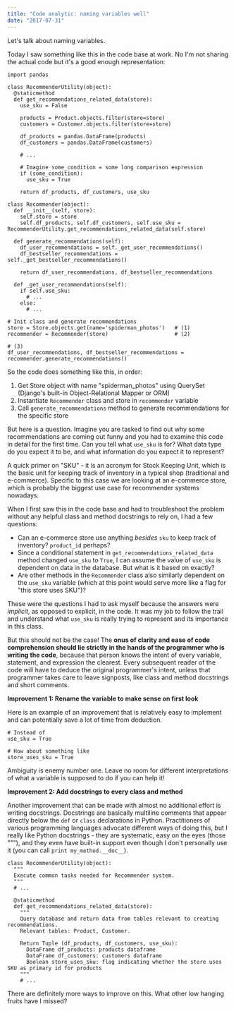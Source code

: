 ```yaml
---
title: "Code analytic: naming variables well"
date: "2017-07-31"
---
```


Let's talk about naming variables.

Today I saw something like this in the code base at work. No I'm not sharing the actual code but it's a good enough representation:

```
import pandas

class RecommenderUtility(object):
  @staticmethod
  def get_recommendations_related_data(store):
    use_sku = False

    products = Product.objects.filter(store=store)
    customers = Customer.objects.filter(store=store)

    df_products = pandas.DataFrame(products)
    df_customers = pandas.DataFrame(customers)

    # ...

    # Imagine some_condition = some long comparison expression
    if (some_condition):
      use_sku = True

    return df_products, df_customers, use_sku

class Recommender(object):
  def __init__(self, store):
    self.store = store
    self.df_products, self.df_customers, self.use_sku = RecommenderUtility.get_recommendations_related_data(self.store)

  def generate_recommendations(self):
    df_user_recommendations = self._get_user_recommendations()
    df_bestseller_recommendations = self._get_bestseller_recommendations()

    return df_user_recommendations, df_bestseller_recommendations

  def _get_user_recommendations(self):
    if self.use_sku:
      # ...
    else:
      # ...

# Init class and generate recommendations
store = Store.objects.get(name='spiderman_photos')   # (1)
recommender = Recommender(store)                     # (2)

# (3)
df_user_recommendations, df_bestseller_recommendations = recommender.generate_recommendations()
```

So the code does something like this, in order:

1. Get Store object with name "spiderman\_photos" using QuerySet (Django's built-in Object-Relational Mapper or ORM)
2. Instantiate `Recommender` class and store in `recommender` variable
3. Call `generate_recommendations` method to generate recommendations for the specific store

But here is a question. Imagine you are tasked to find out why some recommendations are coming out funny and you had to examine this code in detail for the first time. Can you tell what `use_sku` is for? What data type do you expect it to be, and what information do you expect it to represent?

A quick primer on "SKU" - it is an acronym for Stock Keeping Unit, which is the basic unit for keeping track of inventory in a typical shop (traditional and e-commerce). Specific to this case we are looking at an e-commerce store, which is probably the biggest use case for recommender systems nowadays.

When I first saw this in the code base and had to troubleshoot the problem without any helpful class and method docstrings to rely on, I had a few questions:

- Can an e-commerce store use anything _besides_ `sku` to keep track of inventory? `product_id` perhaps?
- Since a conditional statement in `get_recommendations_related_data` method changed `use_sku` to `True`, I can assume the value of `use_sku` is dependent on data in the database. But what is it based on exactly?
- Are other methods in the `Recommender` class also similarly dependent on the `use_sku` variable (which at this point would serve more like a flag for "this store uses SKU")?

These were the questions I had to ask myself because the answers were _implicit_, as opposed to explicit, in the code. It was my job to follow the trail and understand what `use_sku` is really trying to represent and its importance in this class.

But this should not be the case! The **onus of clarity and ease of code comprehension should lie strictly in the hands of the programmer who is writing the code**, because that person knows the intent of every variable, statement, and expression the clearest. Every subsequent reader of the code will have to deduce the original programmer's intent, unless that programmer takes care to leave signposts, like class and method docstrings and short comments.

**Improvement 1: Rename the variable to make sense on first look**

Here is an example of an improvement that is relatively easy to implement and can potentially save a lot of time from deduction.

```
# Instead of
use_sku = True

# How about something like
store_uses_sku = True
```

Ambiguity is enemy number one. Leave no room for different interpretations of what a variable is supposed to do if you can help it!

**Improvement 2: Add docstrings to every class and method**

Another improvement that can be made with almost no additional effort is writing docstrings. Docstrings are basically multiline comments that appear directly below the `def` or `class` declarations in Python. Practitioners of various programming languages advocate different ways of doing this, but I really like Python docstrings - they are systematic, easy on the eyes (those """), and they even have built-in support even though I don't personally use it (you can call `print my_method.__doc__`).

```
class RecommenderUtility(object):
  """
  Execute common tasks needed for Recommender system.
  """
  # ...

  @staticmethod
  def get_recommendations_related_data(store):
    """
    Query database and return data from tables relevant to creating recommendations.
    Relevant tables: Product, Customer.

    Return Tuple (df_products, df_customers, use_sku):
      DataFrame df_products: products dataframe
      DataFrame df_customers: customers dataframe
      Boolean store_uses_sku: flag indicating whether the store uses SKU as primary id for products
    """
    # ...
```

There are definitely more ways to improve on this. What other low hanging fruits have I missed?
